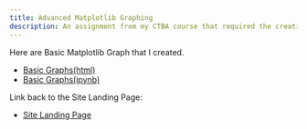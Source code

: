 ```yaml
---
title: Advanced Matplotlib Graphing
description: An assignment from my CTBA course that required the creation of graphs in Juypter.
---
```


Here are Basic Matplotlib Graph that I created. 
- [Basic Graphs(html)](BasicGraphs.html)
- [Basic Graphs(ipynb)](BasicGraphs.ipynb)

Link back to the Site Landing Page:
- [Site Landing Page](/mvkapadia.github.io/index.md)


